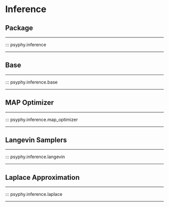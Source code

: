 # Inference
## Package
---

::: psyphy.inference

---

## Base
---

::: psyphy.inference.base

---

## MAP Optimizer
---

::: psyphy.inference.map_optimizer

---

## Langevin Samplers
---

::: psyphy.inference.langevin

---

## Laplace Approximation
---

::: psyphy.inference.laplace

---
